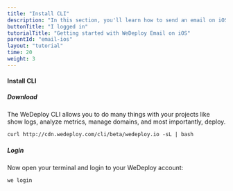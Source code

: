 ```yaml
---
title: "Install CLI"
description: "In this section, you'll learn how to send an email on iOS using the WeDeploy API Client."
buttonTitle: "I logged in"
tutorialTitle: "Getting started with WeDeploy Email on iOS"
parentId: "email-ios"
layout: "tutorial"
time: 20
weight: 3
---
```


#### Install CLI

##### Download

The WeDeploy CLI allows you to do many things with your projects like show logs, analyze metrics, manage domains, and most importantly, deploy.

```xml
curl http://cdn.wedeploy.com/cli/beta/wedeploy.io -sL | bash
```

##### Login

Now open your terminal and login to your WeDeploy account:

```xml
we login
```
